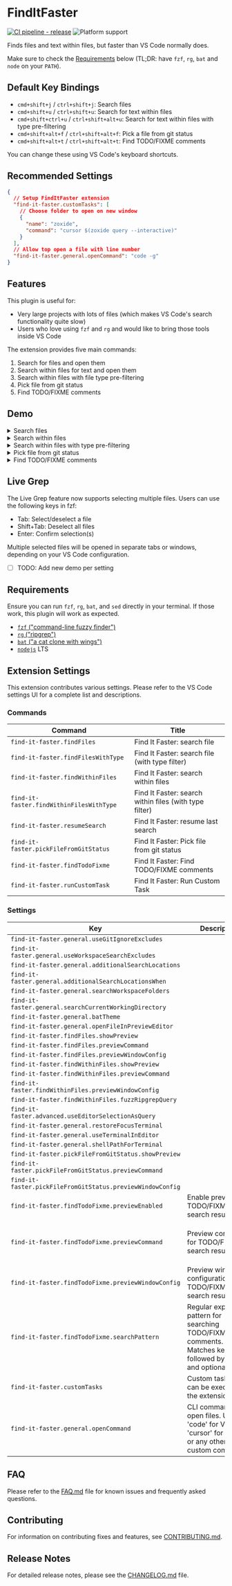 # FindItFaster

[![CI pipeline - release](https://github.com/jellydn/vscode-finditfaster/actions/workflows/ci.yml/badge.svg?branch=release)](https://github.com/jellydn/vscode-finditfaster/actions?query=branch%3Amain)
![Platform support](<https://img.shields.io/badge/platform-macos%20%7C%20linux%20%7C%20windows%20(wsl)%20%7C%20windows%20powershell%20(experimental)-334488>)

Finds files and text within files, but faster than VS Code normally does.

Make sure to check the [Requirements](#requirements) below (TL;DR: have `fzf`, `rg`, `bat` and `node` on your
`PATH`).

## Default Key Bindings

- `cmd+shift+j` / `ctrl+shift+j`: Search files
- `cmd+shift+u` / `ctrl+shift+u`: Search for text within files
- `cmd+shift+ctrl+u` / `ctrl+shift+alt+u`: Search for text within files with type pre-filtering
- `cmd+shift+alt+f` / `ctrl+shift+alt+f`: Pick a file from git status
- `cmd+shift+alt+t` / `ctrl+shift+alt+t`: Find TODO/FIXME comments

You can change these using VS Code's keyboard shortcuts.

## Recommended Settings

```json
{
  // Setup FindItFaster extension
  "find-it-faster.customTasks": [
    // Choose folder to open on new window
    {
      "name": "zoxide",
      "command": "cursor $(zoxide query --interactive)"
    }
  ],
  // Allow top open a file with line number
  "find-it-faster.general.openCommand": "code -g"
}
```

## Features

This plugin is useful for:

- Very large projects with lots of files (which makes VS Code's search functionality quite slow)
- Users who love using `fzf` and `rg` and would like to bring those tools inside VS Code

The extension provides five main commands:

1. Search for files and open them
2. Search within files for text and open them
3. Search within files with file type pre-filtering
4. Pick file from git status
5. Find TODO/FIXME comments

## Demo

<details>
<summary>Search files</summary>

![Search Files Demo](https://raw.githubusercontent.com/jellydn/vscode-finditfaster/main/media/find_files.gif)

</details>

<details>
<summary>Search within files</summary>

![Search Within Files Demo](https://raw.githubusercontent.com/jellydn/vscode-finditfaster/main/media/find_within_files.gif)

</details>

<details>
<summary>Search within files with type pre-filtering</summary>

![Search Within Files with Filter Demo](https://raw.githubusercontent.com/jellydn/vscode-finditfaster/main/media/find_within_files_with_filter.gif)

</details>

<details>
<summary>Pick file from git status</summary>

![Pick File from Git Status Demo](https://i.gyazo.com/22c49d0ffdade4ba52d2cbf79c64990c.gif)

</details>

<details>
<summary>Find TODO/FIXME comments</summary>

![Find TODO/FIXME Demo](https://i.gyazo.com/d73a096b2bb48d1c8baee692097a5427.gif)

</details>

## Live Grep

The Live Grep feature now supports selecting multiple files. Users can use the following keys in fzf:

- Tab: Select/deselect a file
- Shift+Tab: Deselect all files
- Enter: Confirm selection(s)

Multiple selected files will be opened in separate tabs or windows, depending on your VS Code configuration.

- [ ] TODO: Add new demo per setting

## Requirements

Ensure you can run `fzf`, `rg`, `bat`, and `sed` directly in your terminal. If those work, this plugin will work as expected.

- [`fzf` ("command-line fuzzy finder")](https://github.com/junegunn/fzf)
- [`rg` ("ripgrep")](https://github.com/BurntSushi/ripgrep)
- [`bat` ("a cat clone with wings")](https://github.com/sharkdp/bat)
- [`nodejs`](https://nodejs.dev) LTS

## Extension Settings

This extension contributes various settings. Please refer to the VS Code settings UI for a complete list and descriptions.

### Commands

<!-- commands -->

| Command                                  | Title                                                  |
| ---------------------------------------- | ------------------------------------------------------ |
| `find-it-faster.findFiles`               | Find It Faster: search file                            |
| `find-it-faster.findFilesWithType`       | Find It Faster: search file (with type filter)         |
| `find-it-faster.findWithinFiles`         | Find It Faster: search within files                    |
| `find-it-faster.findWithinFilesWithType` | Find It Faster: search within files (with type filter) |
| `find-it-faster.resumeSearch`            | Find It Faster: resume last search                     |
| `find-it-faster.pickFileFromGitStatus`   | Find It Faster: Pick file from git status              |
| `find-it-faster.findTodoFixme`           | Find It Faster: Find TODO/FIXME comments               |
| `find-it-faster.runCustomTask`           | Find It Faster: Run Custom Task                        |

<!-- commands -->

### Settings

<!-- configs -->

| Key                                                        | Description                                                                                                                 | Type      | Default                                                                                  |
| ---------------------------------------------------------- | --------------------------------------------------------------------------------------------------------------------------- | --------- | ---------------------------------------------------------------------------------------- |
| `find-it-faster.general.useGitIgnoreExcludes`              |                                                                                                                             | `boolean` | `true`                                                                                   |
| `find-it-faster.general.useWorkspaceSearchExcludes`        |                                                                                                                             | `boolean` | `true`                                                                                   |
| `find-it-faster.general.additionalSearchLocations`         |                                                                                                                             | `array`   | `[]`                                                                                     |
| `find-it-faster.general.additionalSearchLocationsWhen`     |                                                                                                                             | `string`  | `"always"`                                                                               |
| `find-it-faster.general.searchWorkspaceFolders`            |                                                                                                                             | `boolean` | `true`                                                                                   |
| `find-it-faster.general.searchCurrentWorkingDirectory`     |                                                                                                                             | `string`  | `"noWorkspaceOnly"`                                                                      |
| `find-it-faster.general.batTheme`                          |                                                                                                                             | `string`  | `"1337"`                                                                                 |
| `find-it-faster.general.openFileInPreviewEditor`           |                                                                                                                             | `boolean` | `false`                                                                                  |
| `find-it-faster.findFiles.showPreview`                     |                                                                                                                             | `boolean` | `true`                                                                                   |
| `find-it-faster.findFiles.previewCommand`                  |                                                                                                                             | `string`  | `""`                                                                                     |
| `find-it-faster.findFiles.previewWindowConfig`             |                                                                                                                             | `string`  | `""`                                                                                     |
| `find-it-faster.findWithinFiles.showPreview`               |                                                                                                                             | `boolean` | `true`                                                                                   |
| `find-it-faster.findWithinFiles.previewCommand`            |                                                                                                                             | `string`  | `""`                                                                                     |
| `find-it-faster.findWithinFiles.previewWindowConfig`       |                                                                                                                             | `string`  | `""`                                                                                     |
| `find-it-faster.findWithinFiles.fuzzRipgrepQuery`          |                                                                                                                             | `boolean` | `false`                                                                                  |
| `find-it-faster.advanced.useEditorSelectionAsQuery`        |                                                                                                                             | `boolean` | `true`                                                                                   |
| `find-it-faster.general.restoreFocusTerminal`              |                                                                                                                             | `boolean` | `false`                                                                                  |
| `find-it-faster.general.useTerminalInEditor`               |                                                                                                                             | `boolean` | `false`                                                                                  |
| `find-it-faster.general.shellPathForTerminal`              |                                                                                                                             | `string`  | `""`                                                                                     |
| `find-it-faster.pickFileFromGitStatus.showPreview`         |                                                                                                                             | `boolean` | `true`                                                                                   |
| `find-it-faster.pickFileFromGitStatus.previewCommand`      |                                                                                                                             | `string`  | `""`                                                                                     |
| `find-it-faster.pickFileFromGitStatus.previewWindowConfig` |                                                                                                                             | `string`  | `""`                                                                                     |
| `find-it-faster.findTodoFixme.previewEnabled`              | Enable preview for TODO/FIXME search results                                                                                | `boolean` | `true`                                                                                   |
| `find-it-faster.findTodoFixme.previewCommand`              | Preview command for TODO/FIXME search results                                                                               | `string`  | `"bat --decorations=always --color=always {1} --highlight-line {2} --style=header,grid"` |
| `find-it-faster.findTodoFixme.previewWindowConfig`         | Preview window configuration for TODO/FIXME search results                                                                  | `string`  | `"right:border-left:50%:+{2}+3/3:~3"`                                                    |
| `find-it-faster.findTodoFixme.searchPattern`               | Regular expression pattern for searching TODO/FIXME/HACK comments. Matches keywords followed by a colon and optional space. | `string`  | `"(TODO|FIXME|HACK|FIX):\\s"`                                                            |
| `find-it-faster.customTasks`                               | Custom tasks that can be executed by the extension                                                                          | `array`   | `[]`                                                                                     |
| `find-it-faster.general.openCommand`                       | CLI command to open files. Use 'code' for VS Code, 'cursor' for Cursor, or any other custom command.                        | `string`  | `"code -g"`                                                                              |

<!-- configs -->

## FAQ

Please refer to the [FAQ.md](FAQ.md) file for known issues and frequently asked questions.

## Contributing

For information on contributing fixes and features, see [CONTRIBUTING.md](CONTRIBUTING.md).

## Release Notes

For detailed release notes, please see the [CHANGELOG.md](CHANGELOG.md) file.
